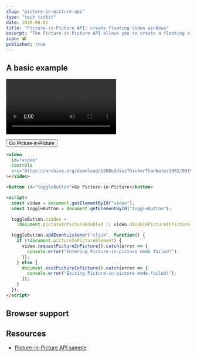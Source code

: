 ```yaml
---
slug: "picture-in-picture-api"
type: "tech tidbit"
date: 2020-06-02
title: "Picture-in-Picture API: create floating video windows"
excerpt: "The Picture-in-Picture API allows you to create a floating video window that is always on top. It allows your visitors to keep a video rolling while they navigate your site or application."
icon: 📽
published: true
---
```


## A basic example

<video id="myVideo" controls src="https://archive.org/download/126BuddiesThickerThanWater1962/001%20%20%20Puss%20Gets%20the%20Boot%20%5B1940%5D.mp4"></video>

<button onclick="const video = document.getElementById('myVideo'); if (!document.pictureInPictureElement) { video.requestPictureInPicture().catch(error => { console.error('Entering Picture-in-picture mode failed!'); }); } else { document.exitPictureInPicture().catch(error => { console.error('Exiting Picture-in-picture mode failed!'); });}">Go Picture-in-Picture</button>

```html codesandbox=static-rjk9n4zj7m
<video
  id="video"
  controls
  src="https://archive.org/download/126BuddiesThickerThanWater1962/001%20%20%20Puss%20Gets%20the%20Boot%20%5B1940%5D.mp4"
></video>

<button id="toggleButton">Go Picture-in-Picture</button>

<script>
  const video = document.getElementById("video");
  const toggleButton = document.getElementById("toggleButton");

  toggleButton.hidden =
    !document.pictureInPictureEnabled || video.disablePictureInPicture;

  toggleButton.addEventListener("click", function() {
    if (!document.pictureInPictureElement) {
      video.requestPictureInPicture().catch(error => {
        console.error("Entering Picture-in-picture mode failed!");
      });
    } else {
      document.exitPictureInPicture().catch(error => {
        console.error("Exiting Picture-in-picture mode failed!");
      });
    }
  });
</script>
```

## Browser support

## Resources

- [Picture-in-Picture API sample](https://googlechrome.github.io/samples/picture-in-picture/)
